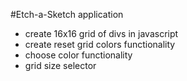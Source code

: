 #Etch-a-Sketch application

- create 16x16 grid of divs in javascript
- create reset grid colors functionality
- choose color functionality
- grid size selector
